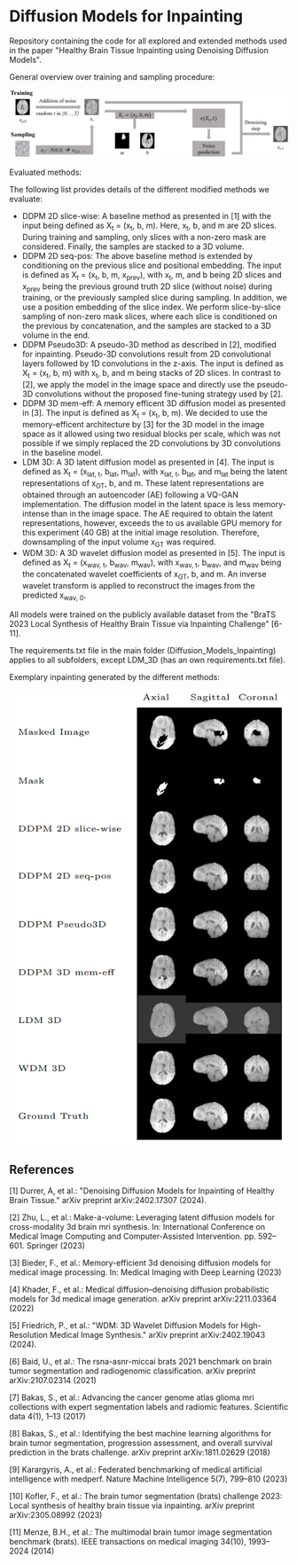 # Diffusion Models for Inpainting


Repository containing the code for all explored and extended methods used in the paper "Healthy Brain Tissue Inpainting using Denoising Diffusion Models".

General overview over training and sampling procedure:

<img src="training_sampling_overview.png" width="555">

Evaluated methods:

The following list provides details of the different modified methods we evaluate:
- DDPM 2D slice-wise: A baseline method as presented in [1] with the input being defined as X<sub>t</sub> = (x<sub>t</sub>, b, m). Here, x<sub>t</sub>, b, and m are 2D slices. During training and sampling, only slices with a non-zero mask are considered. Finally, the samples are stacked to a 3D volume.
- DDPM 2D seq-pos: The above baseline method is extended by conditioning on the previous slice and positional embedding. The input is defined as X<sub>t</sub> = (x<sub>t</sub>, b, m, x<sub>prev</sub>), with x<sub>t</sub>, m, and b being 2D slices and x<sub>prev</sub> being the previous ground truth 2D slice (without noise) during training, or the previously sampled slice during sampling. In addition, we use a position embedding of the slice index. We perform slice-by-slice sampling of non-zero mask slices, where each slice is conditioned on the previous by concatenation, and the samples are stacked to a 3D volume in the end.
- DDPM Pseudo3D: A pseudo-3D method as described in [2], modified for inpainting. Pseudo-3D convolutions result from 2D convolutional layers followed by 1D convolutions in the z-axis. The input is defined as X<sub>t</sub> = (x<sub>t</sub>, b, m) with x<sub>t</sub>, b, and m being stacks of 2D slices. In contrast to [2], we apply the model in the image space and directly use the pseudo-3D convolutions without the proposed fine-tuning strategy used by [2].
- DDPM 3D mem-eff: A memory efficent 3D diffusion model as presented in [3]. The input is defined as X<sub>t</sub> = (x<sub>t</sub>, b, m). We decided to use the memory-efficent architecture by [3] for the 3D model in the image space as it allowed using two residual blocks per scale, which was not possible if we simply replaced the 2D convolutions by 3D convolutions in the baseline model.
- LDM 3D: A 3D latent diffusion model as presented in [4]. The input is defined as X<sub>t</sub> = (x<sub>lat, t</sub>, b<sub>lat</sub>, m<sub>lat</sub>), with x<sub>lat, t</sub>, b<sub>lat</sub>, and m<sub>lat</sub> being the latent representations of x<sub>GT</sub>, b, and m. These latent representations are obtained through an autoencoder (AE) following a VQ-GAN implementation. The diffusion model in the latent space is less memory-intense than in the image space. The AE required to obtain the latent representations, however, exceeds the to us available GPU memory for this experiment (40 GB) at the initial image resolution. Therefore, downsampling of the input volume x<sub>GT</sub> was required.
- WDM 3D: A 3D wavelet diffusion model as presented in [5]. The input is defined as X<sub>t</sub> = (x<sub>wav, t</sub>, b<sub>wav</sub>, m<sub>wav</sub>), with x<sub>wav, t</sub>, b<sub>wav</sub>, and m<sub>wav</sub> being the concatenated wavelet coefficients of x<sub>GT</sub>, b, and m. An inverse wavelet transform is applied to reconstruct the images from the predicted x<sub>wav, 0</sub>.

All models were trained on the publicly available dataset from the "BraTS 2023 Local Synthesis of Healthy Brain Tissue via Inpainting Challenge" [6-11].

The requirements.txt file in the main folder (Diffusion_Models_Inpainting) applies to all subfolders, except LDM_3D (has an own requirements.txt file).

Exemplary inpainting generated by the different methods:

<img src="exemplary_images.png" width="555">

## References

[1] Durrer, A, et al.: "Denoising Diffusion Models for Inpainting of Healthy Brain Tissue." arXiv preprint arXiv:2402.17307 (2024).

[2] Zhu, L., et al.: Make-a-volume: Leveraging latent diffusion models for cross-modality 3d brain mri synthesis. In: International Conference on Medical Image Computing and Computer-Assisted Intervention. pp. 592–601. Springer (2023)

[3] Bieder, F., et al.: Memory-efficient 3d denoising diffusion models for medical image processing. In: Medical Imaging with Deep Learning (2023)

[4] Khader, F., et al.: Medical diffusion–denoising diffusion probabilistic models for 3d medical image generation. arXiv preprint arXiv:2211.03364 (2022)

[5] Friedrich, P., et al.: "WDM: 3D Wavelet Diffusion Models for High-Resolution Medical Image Synthesis." arXiv preprint arXiv:2402.19043 (2024).

[6] Baid, U., et al.: The rsna-asnr-miccai brats 2021 benchmark on brain tumor segmentation and radiogenomic classification. arXiv preprint arXiv:2107.02314 (2021)

[7] Bakas, S., et al.: Advancing the cancer genome atlas glioma mri collections with expert segmentation labels and radiomic features. Scientific data 4(1), 1–13 (2017)

[8] Bakas, S., et al.: Identifying the best machine learning algorithms for brain tumor segmentation, progression assessment, and overall survival prediction in the brats challenge. arXiv preprint arXiv:1811.02629 (2018)

[9] Karargyris, A., et al.: Federated benchmarking of medical artificial intelligence with medperf. Nature Machine Intelligence 5(7), 799–810 (2023)

[10] Kofler, F., et al.: The brain tumor segmentation (brats) challenge 2023: Local synthesis of healthy brain tissue via inpainting. arXiv preprint arXiv:2305.08992 (2023)

[11] Menze, B.H., et al.: The multimodal brain tumor image segmentation benchmark (brats). IEEE transactions on medical imaging 34(10), 1993–2024 (2014)
